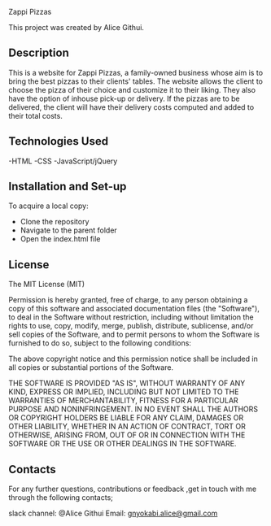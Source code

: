 Zappi Pizzas

This project was created by Alice Githui.

## Description
This is a website for Zappi Pizzas, a family-owned business whose aim is to bring the best pizzas to their clients' tables.
The website allows the client to choose the pizza of their choice and customize it to their liking. They also have the option of inhouse pick-up or delivery. If the pizzas are to be delivered, the client will have their delivery costs computed and added to their total costs.

## Technologies Used

-HTML
-CSS
-JavaScript/jQuery

## Installation and Set-up

To acquire a local copy:

- Clone the repository
- Navigate to the parent folder
- Open the index.html file

## License

The MIT License (MIT)

Permission is hereby granted, free of charge, to any person obtaining a copy of this software and associated documentation files (the "Software"), to deal in the Software without restriction, including without limitation the rights to use, copy, modify, merge, publish, distribute, sublicense, and/or sell copies of the Software, and to permit persons to whom the Software is furnished to do so, subject to the following conditions:

The above copyright notice and this permission notice shall be included in all copies or substantial portions of the Software.

THE SOFTWARE IS PROVIDED "AS IS", WITHOUT WARRANTY OF ANY KIND, EXPRESS OR IMPLIED, INCLUDING BUT NOT LIMITED TO THE WARRANTIES OF MERCHANTABILITY, FITNESS FOR A PARTICULAR PURPOSE AND NONINFRINGEMENT. IN NO EVENT SHALL THE AUTHORS OR COPYRIGHT HOLDERS BE LIABLE FOR ANY CLAIM, DAMAGES OR OTHER LIABILITY, WHETHER IN AN ACTION OF CONTRACT, TORT OR OTHERWISE, ARISING FROM, OUT OF OR IN CONNECTION WITH THE SOFTWARE OR THE USE OR OTHER DEALINGS IN THE SOFTWARE.

## Contacts

For any further questions, contributions or feedback ,get in touch with me through the following contacts;

slack channel: @Alice Githui
Email: gnyokabi.alice@gmail.com

